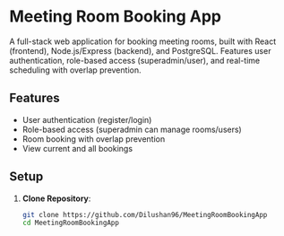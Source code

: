 # Meeting Room Booking App

A full-stack web application for booking meeting rooms, built with React (frontend), Node.js/Express (backend), and PostgreSQL. Features user authentication, role-based access (superadmin/user), and real-time scheduling with overlap prevention.

## Features
- User authentication (register/login)
- Role-based access (superadmin can manage rooms/users)
- Room booking with overlap prevention
- View current and all bookings

## Setup
1. **Clone Repository**:
   ```bash
   git clone https://github.com/Dilushan96/MeetingRoomBookingApp
   cd MeetingRoomBookingApp